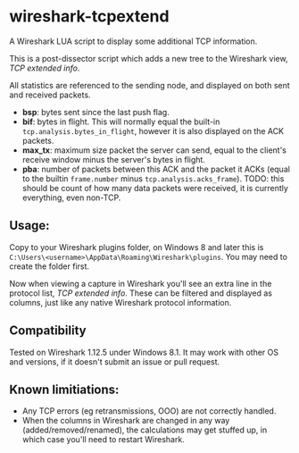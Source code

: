 # wireshark-tcpextend
A Wireshark LUA script to display some additional TCP information.

This is a post-dissector script which adds a new tree to the Wireshark view, _TCP extended info_.

All statistics are referenced to the sending node, and displayed on both sent and received packets.
* **bsp**: bytes sent since the last push flag.
* **bif**: bytes in flight. This will normally equal the built-in `tcp.analysis.bytes_in_flight`, however it is also displayed on the ACK packets.
* **max_tx**: maximum size packet the server can send, equal to the client's receive window minus the server's bytes in flight.
* **pba**: number of packets between this ACK and the packet it ACKs (equal to the builtin `frame.number` minus `tcp.analysis.acks_frame`). TODO: this should be count of how many data packets were received, it is currently everything, even non-TCP.

## Usage:
Copy to your Wireshark plugins folder, on Windows 8 and later this is `C:\Users\<username>\AppData\Roaming\Wireshark\plugins`. You may need to create the folder first.

Now when viewing a capture in Wireshark you'll see an extra line in the protocol list, _TCP extended info_. These can be filtered and displayed as columns, just like any native Wireshark protocol information.

## Compatibility
Tested on Wireshark 1.12.5 under Windows 8.1. It may work with other OS and versions, if it doesn't submit an issue or pull request.

## Known limitiations:
* Any TCP errors (eg retransmissions, OOO) are not correctly handled.
* When the columns in Wireshark are changed in any way (added/removed/renamed), the calculations may get stuffed up, in which case you'll need to restart Wireshark.
